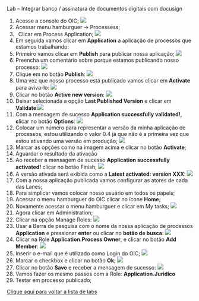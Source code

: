 ﻿Lab – Integrar banco / assinatura de documentos digitais com docusign

1. Acesse a console do OIC;
   ![](Aspose.Words.b205c824-3c4f-46db-af07-aae7dc051846.001.png)
1. Acessar menu hamburguer -> Processess;
1. ` `Clicar em Process Application;
   ![](Aspose.Words.b205c824-3c4f-46db-af07-aae7dc051846.002.png)
1. Em seguida vamos clicar em **Application** a aplicação de processos que estamos trabalhando:
1. Primeiro vamos clicar em **Publish** para publicar nossa aplicação;
   ![](Aspose.Words.b205c824-3c4f-46db-af07-aae7dc051846.003.png)
1. Preencha um comentário sobre porque estamos publicando nosso processo:
   ![](Aspose.Words.b205c824-3c4f-46db-af07-aae7dc051846.004.png)
1. Clique em no botão **Publish**:
   ![](Aspose.Words.b205c824-3c4f-46db-af07-aae7dc051846.005.png)
1. Uma vez que nosso processo está publicado vamos clicar em **Activate** para aviva-lo:
   ![](Aspose.Words.b205c824-3c4f-46db-af07-aae7dc051846.006.png)
1. Clicar no botão **Active new version**:
   ![](Aspose.Words.b205c824-3c4f-46db-af07-aae7dc051846.007.png)
1. Deixar selecionada a opção **Last Published Version** e clicar em **Validate**:![](Aspose.Words.b205c824-3c4f-46db-af07-aae7dc051846.008.png)
1. Com a mensagem de sucesso **Application successfully validated!, c**licar no botão **Options**:
   ![](Aspose.Words.b205c824-3c4f-46db-af07-aae7dc051846.009.png)
1. Colocar um número para representar a versão da minha aplicação de processos, estou utilizando o valor 0.4 já que não é a primeira vez que estou ativando uma versão em produção;
   ![](Aspose.Words.b205c824-3c4f-46db-af07-aae7dc051846.010.png)
1. Marcar as opções como na imagem acima e clicar no botão **Activate**;
1. Aguardar o resultado da ativação
1. Ao receber a mensagem de sucesso **Application successfully activated!** clicar no botão Finish;
   ![](Aspose.Words.b205c824-3c4f-46db-af07-aae7dc051846.011.png)
1. A versão ativada será exibida como a **Latest activated: version XXX**:
   ![](Aspose.Words.b205c824-3c4f-46db-af07-aae7dc051846.012.png)
1. Com a nossa aplicação publicada vamos configurar as atores de cada das Lanes;
1. Para simplicar vamos colocar nosso usuário em todos os papeis;
1. Acessar o menu hamburguer do OIC clicar no ícone **Home**;
1. Novamente acessar o menu hamburguer e clicar em My tasks;
   ![](Aspose.Words.b205c824-3c4f-46db-af07-aae7dc051846.013.png)
1. Agora clicar em Administration;
1. Clicar na opção Manage Roles:
   ![](Aspose.Words.b205c824-3c4f-46db-af07-aae7dc051846.014.png)
1. Usar a Barra de pesquisa com o nome da nossa aplicação de processos **Application** e pressionar **enter** ou clicar no **botão de busca**:
   ![](Aspose.Words.b205c824-3c4f-46db-af07-aae7dc051846.015.png)
1. Clicar na Role **Application.Process Owner**, e  clicar no botão **Add Member**:
   ![](Aspose.Words.b205c824-3c4f-46db-af07-aae7dc051846.016.png)
1. Inserir o e-mail que é utilizado como Login do OIC;
   ![](Aspose.Words.b205c824-3c4f-46db-af07-aae7dc051846.017.png)
1. Marcar o checkbox e clicar no botão **Ok**;
   ![](Aspose.Words.b205c824-3c4f-46db-af07-aae7dc051846.018.png)
1. Clicar no botão **Save** e receber a mensagem de sucesso:
   ![](Aspose.Words.b205c824-3c4f-46db-af07-aae7dc051846.019.png)
1. Vamos fazer os mesmo passos com a Role: **Application.Juridico**
1. Testar em processo publicado;


[Clique aqui para voltar a lista de labs](https://github.com/vhakamine/OIC_HANDS_ON/blob/main/README.md)
